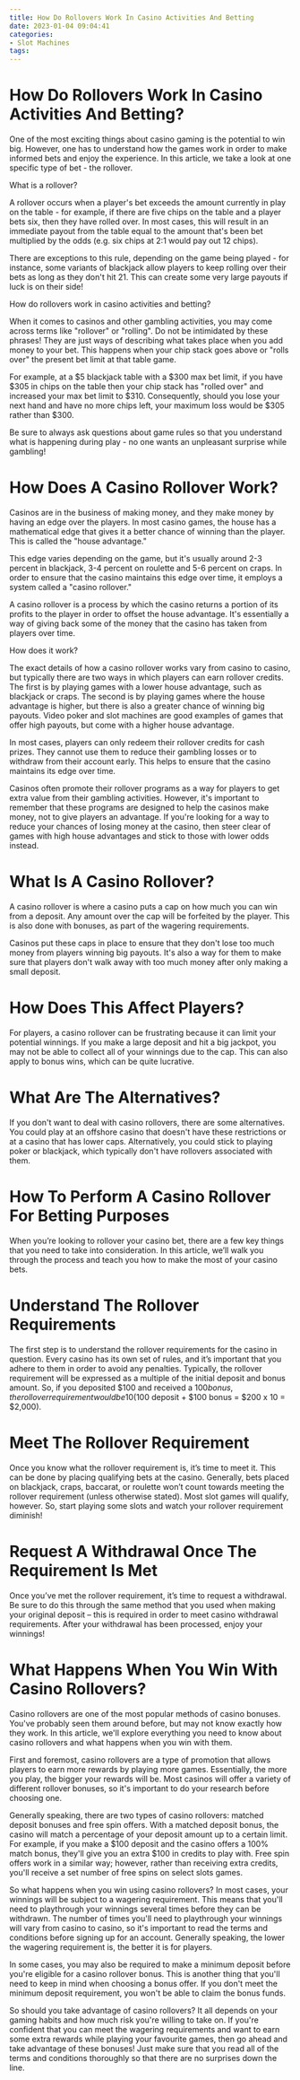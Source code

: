 ```yaml
---
title: How Do Rollovers Work In Casino Activities And Betting
date: 2023-01-04 09:04:41
categories:
- Slot Machines
tags:
---
```



#  How Do Rollovers Work In Casino Activities And Betting?

One of the most exciting things about casino gaming is the potential to win big. However, one has to understand how the games work in order to make informed bets and enjoy the experience. In this article, we take a look at one specific type of bet - the rollover.

What is a rollover?

A rollover occurs when a player's bet exceeds the amount currently in play on the table - for example, if there are five chips on the table and a player bets six, then they have rolled over. In most cases, this will result in an immediate payout from the table equal to the amount that's been bet multiplied by the odds (e.g. six chips at 2:1 would pay out 12 chips).

There are exceptions to this rule, depending on the game being played - for instance, some variants of blackjack allow players to keep rolling over their bets as long as they don't hit 21. This can create some very large payouts if luck is on their side!

How do rollovers work in casino activities and betting?

When it comes to casinos and other gambling activities, you may come across terms like "rollover" or "rolling". Do not be intimidated by these phrases! They are just ways of describing what takes place when you add money to your bet. This happens when your chip stack goes above or "rolls over" the present bet limit at that table game. 


  For example, at a $5 blackjack table with a $300 max bet limit, if you have $305 in chips on the table then your chip stack has "rolled over" and increased your max bet limit to $310. Consequently, should you lose your next hand and have no more chips left, your maximum loss would be $305 rather than $300. 

  Be sure to always ask questions about game rules so that you understand what is happening during play - no one wants an unpleasant surprise while gambling!

#  How Does A Casino Rollover Work?

Casinos are in the business of making money, and they make money by having an edge over the players. In most casino games, the house has a mathematical edge that gives it a better chance of winning than the player. This is called the "house advantage."

This edge varies depending on the game, but it's usually around 2-3 percent in blackjack, 3-4 percent on roulette and 5-6 percent on craps. In order to ensure that the casino maintains this edge over time, it employs a system called a "casino rollover."

A casino rollover is a process by which the casino returns a portion of its profits to the player in order to offset the house advantage. It's essentially a way of giving back some of the money that the casino has taken from players over time.

How does it work?

The exact details of how a casino rollover works vary from casino to casino, but typically there are two ways in which players can earn rollover credits. The first is by playing games with a lower house advantage, such as blackjack or craps. The second is by playing games where the house advantage is higher, but there is also a greater chance of winning big payouts. Video poker and slot machines are good examples of games that offer high payouts, but come with a higher house advantage.

In most cases, players can only redeem their rollover credits for cash prizes. They cannot use them to reduce their gambling losses or to withdraw from their account early. This helps to ensure that the casino maintains its edge over time.

Casinos often promote their rollover programs as a way for players to get extra value from their gambling activities. However, it's important to remember that these programs are designed to help the casinos make money, not to give players an advantage. If you're looking for a way to reduce your chances of losing money at the casino, then steer clear of games with high house advantages and stick to those with lower odds instead.

#  What Is A Casino Rollover?

A casino rollover is where a casino puts a cap on how much you can win from a deposit. Any amount over the cap will be forfeited by the player. This is also done with bonuses, as part of the wagering requirements.

Casinos put these caps in place to ensure that they don't lose too much money from players winning big payouts. It's also a way for them to make sure that players don't walk away with too much money after only making a small deposit.

# How Does This Affect Players?

For players, a casino rollover can be frustrating because it can limit your potential winnings. If you make a large deposit and hit a big jackpot, you may not be able to collect all of your winnings due to the cap. This can also apply to bonus wins, which can be quite lucrative.

# What Are The Alternatives?

If you don't want to deal with casino rollovers, there are some alternatives. You could play at an offshore casino that doesn't have these restrictions or at a casino that has lower caps. Alternatively, you could stick to playing poker or blackjack, which typically don't have rollovers associated with them.

#  How To Perform A Casino Rollover For Betting Purposes

When you’re looking to rollover your casino bet, there are a few key things that you need to take into consideration. In this article, we’ll walk you through the process and teach you how to make the most of your casino bets.

# Understand The Rollover Requirements

The first step is to understand the rollover requirements for the casino in question. Every casino has its own set of rules, and it’s important that you adhere to them in order to avoid any penalties. Typically, the rollover requirement will be expressed as a multiple of the initial deposit and bonus amount. So, if you deposited $100 and received a $100 bonus, the rollover requirement would be 10 ($100 deposit + $100 bonus = $200 x 10 = $2,000).

# Meet The Rollover Requirement

Once you know what the rollover requirement is, it’s time to meet it. This can be done by placing qualifying bets at the casino. Generally, bets placed on blackjack, craps, baccarat, or roulette won’t count towards meeting the rollover requirement (unless otherwise stated). Most slot games will qualify, however. So, start playing some slots and watch your rollover requirement diminish!

# Request A Withdrawal Once The Requirement Is Met

Once you’ve met the rollover requirement, it’s time to request a withdrawal. Be sure to do this through the same method that you used when making your original deposit – this is required in order to meet casino withdrawal requirements. After your withdrawal has been processed, enjoy your winnings!

#  What Happens When You Win With Casino Rollovers?

 Casino rollovers are one of the most popular methods of casino bonuses. You've probably seen them around before, but may not know exactly how they work. In this article, we'll explore everything you need to know about casino rollovers and what happens when you win with them.

First and foremost, casino rollovers are a type of promotion that allows players to earn more rewards by playing more games. Essentially, the more you play, the bigger your rewards will be. Most casinos will offer a variety of different rollover bonuses, so it's important to do your research before choosing one.

Generally speaking, there are two types of casino rollovers: matched deposit bonuses and free spin offers. With a matched deposit bonus, the casino will match a percentage of your deposit amount up to a certain limit. For example, if you make a $100 deposit and the casino offers a 100% match bonus, they'll give you an extra $100 in credits to play with. Free spin offers work in a similar way; however, rather than receiving extra credits, you'll receive a set number of free spins on select slots games.

So what happens when you win using casino rollovers? In most cases, your winnings will be subject to a wagering requirement. This means that you'll need to playthrough your winnings several times before they can be withdrawn. The number of times you'll need to playthrough your winnings will vary from casino to casino, so it's important to read the terms and conditions before signing up for an account. Generally speaking, the lower the wagering requirement is, the better it is for players.

In some cases, you may also be required to make a minimum deposit before you're eligible for a casino rollover bonus. This is another thing that you'll need to keep in mind when choosing a bonus offer. If you don't meet the minimum deposit requirement, you won't be able to claim the bonus funds.

So should you take advantage of casino rollovers? It all depends on your gaming habits and how much risk you're willing to take on. If you're confident that you can meet the wagering requirements and want to earn some extra rewards while playing your favourite games, then go ahead and take advantage of these bonuses! Just make sure that you read all of the terms and conditions thoroughly so that there are no surprises down the line.